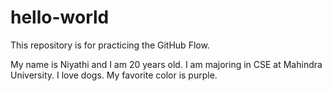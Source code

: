 # hello-world
This repository is for practicing the GitHub Flow.

My name is Niyathi and I am 20 years old. 
I am majoring in CSE at Mahindra University.
I love dogs. My favorite color is purple.
